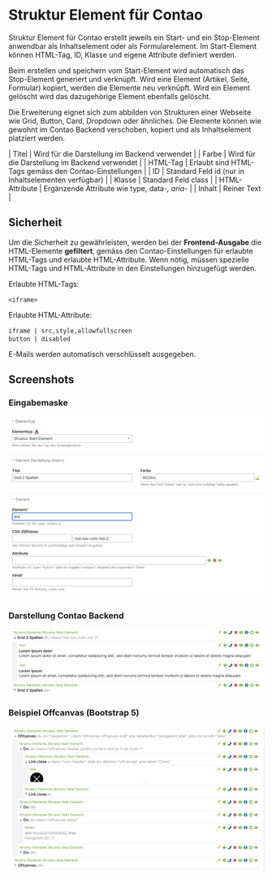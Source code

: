 # Struktur Element für Contao

Struktur Element für Contao erstellt jeweils ein Start- und ein Stop-Element anwendbar als Inhaltselement oder als Formularelement. Im Start-Element können HTML-Tag, ID, Klasse und eigene Attribute definiert werden.

Beim erstellen und speichern vom Start-Element wird automatisch das Stop-Element generiert und verknüpft. Wird eine Element (Artikel, Seite, Formular) kopiert, werden die Elemente neu verknüpft. Wird ein Element gelöscht wird das dazugehörige Element ebenfalls gelöscht.

Die Erweiterung eignet sich zum abbilden von Strukturen einer Webseite wie Grid, Button, Card, Dropdown oder ähnliches. Die Elemente können wie gewohnt im Contao Backend verschoben, kopiert und als Inhaltselement platziert werden.

| Titel | Wird für die Darstellung im Backend verwendet |
| Farbe | Wird für die Darstellung im Backend verwendet |
| HTML-Tag | Erlaubt sind HTML-Tags gemäss den Contao-Einstellungen |
| ID | Standard Feld id (nur in Inhaltselementen verfügbar) |
| Klasse | Standard Feld class |
| HTML-Attribute | Ergänzende Attribute wie type, data-*, aria-* |
| Inhalt | Reiner Text |

## Sicherheit
Um die Sicherheit zu gewährleisten, werden bei der **Frontend-Ausgabe** die HTML-Elemente **gefiltert**, gemäss den Contao-Einstellungen für erlaubte HTML-Tags und erlaubte HTML-Attribute. Wenn nötig, müssen spezielle HTML-Tags und HTML-Attribute in den Einstellungen hinzugefügt werden.

Erlaubte HTML-Tags: 
```
<iframe>
```
Erlaubte HTML-Attribute:
```
iframe | src,style,allowfullscreen
button | disabled
```
E-Mails werden automatisch verschlüsselt ausgegeben.


## Screenshots

### Eingabemaske
![Alt text](docs/structure_start.png?raw=true "struture element start")

### Darstellung Contao Backend
![Alt text](docs/structure_start_grid.png?raw=true "struture element grid")


### Beispiel Offcanvas (Bootstrap 5)
![Alt text](docs/offcanvas.png?raw=true "offcanvas")


